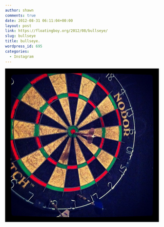```yaml
---
author: shawn
comments: true
date: 2012-08-31 06:11:04+00:00
layout: post
link: https://floatingboy.org/2012/08/bullseye/
slug: bullseye
title: bullseye.
wordpress_id: 695
categories:
  - Instagram
---
```


![bullseye.](/assets/media/2012/08/bb287816f31611e1adac22000a1cf586_7.jpg)
